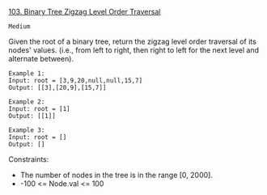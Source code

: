 [103. Binary Tree Zigzag Level Order Traversal](https://leetcode.com/problems/binary-tree-zigzag-level-order-traversal/)

`Medium`

Given the root of a binary tree, return the zigzag level order traversal of its nodes' values. (i.e., from left to right, then right to left for the next level and alternate between).

```
Example 1:
Input: root = [3,9,20,null,null,15,7]
Output: [[3],[20,9],[15,7]]

Example 2:
Input: root = [1]
Output: [[1]]

Example 3:
Input: root = []
Output: []
```

Constraints:

- The number of nodes in the tree is in the range [0, 2000].
- -100 <= Node.val <= 100